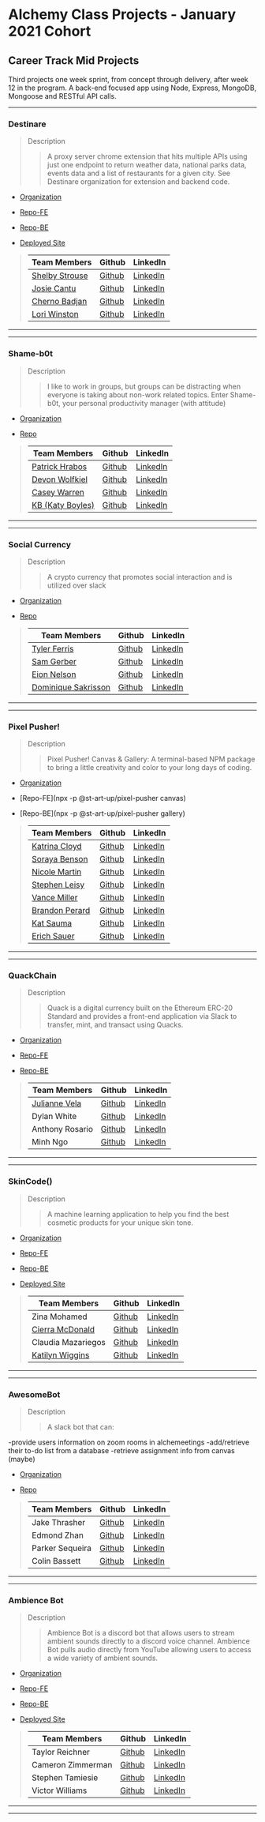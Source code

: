 # Alchemy Class Projects - January 2021 Cohort

## Career Track Mid Projects

Third projects one week sprint, from concept through delivery, after week 12 in the program.  A back-end focused app using Node, Express, MongoDB, Mongoose and RESTful API calls.
___

### Destinare 

> Description 
>> A proxy server chrome extension that hits multiple APIs using just one endpoint to return weather data, national parks data, events data and a list of restaurants for a given city. See Destinare organization for extension and backend code.



* [Organization](https://github.com/Destinare)

* [Repo-FE](https://github.com/Destinare/destinare-fe)

* [Repo-BE](https://github.com/Destinare/destinare-be)

* [Deployed Site](https://destinare-fe.herokuapp.com/)


>| Team Members  | Github  | LinkedIn  |
>|---|---|---|
>|  [Shelby Strouse]() | [Github]()   | [LinkedIn]()   |
>|  [Josie Cantu]() | [Github]()   | [LinkedIn]()   |
>|  [Cherno Badjan]() | [Github]()   | [LinkedIn]()   |
>|  [Lori Winston]() | [Github]()   | [LinkedIn]()   |

___
___
### Shame-b0t

> Description 
>> I like to work in groups, but groups can be distracting when everyone is taking about non-work related topics. Enter Shame-b0t, your personal productivity manager (with attitude)

* [Organization](https://github.com/Shame-B0t)

* [Repo](https://github.com/Shame-B0t/Shame-Bot)


>| Team Members  | Github  | LinkedIn  |
>|---|---|---|
>|  [Patrick Hrabos]() | [Github]()   | [LinkedIn]()   |
>|  [Devon Wolfkiel]() | [Github]()   | [LinkedIn]()   |
>|  [Casey Warren]() | [Github]()   | [LinkedIn]()   |
>|  [KB (Katy Boyles)]() | [Github]()   | [LinkedIn]()   |

___
___
### Social Currency

> Description 
>> A crypto currency that promotes social interaction and is utilized over slack

* [Organization](https://github.com/Alchem-E-Trade)

* [Repo](https://github.com/Alchem-E-Trade/social-currency)


>| Team Members  | Github  | LinkedIn  |
>|---|---|---|
>|  [Tyler Ferris]() | [Github]()   | [LinkedIn]()   |
>|  [Sam Gerber]() | [Github]()   | [LinkedIn]()   |
>|  [Eion Nelson]() | [Github]()   | [LinkedIn]()   |
>|  [Dominique Sakrisson]() | [Github]()   | [LinkedIn]()   |

___
___
### Pixel Pusher!

> Description 
>> Pixel Pusher! Canvas & Gallery: A terminal-based NPM package to bring a little creativity and color to your long days of coding.

* [Organization](https://github.com/st-ART-up)

* [Repo-FE](npx -p @st-art-up/pixel-pusher canvas)

* [Repo-BE](npx -p @st-art-up/pixel-pusher gallery)


>| Team Members  | Github  | LinkedIn  |
>|---|---|---|
>|  [Katrina Cloyd]() | [Github]()   | [LinkedIn]()   |
>|  [Soraya Benson]() | [Github]()   | [LinkedIn]()   |
>|  [Nicole Martin]() | [Github]()   | [LinkedIn]()   |
>|  [Stephen Leisy]() | [Github]()   | [LinkedIn]()   |
>|  [Vance Miller]() | [Github]()   | [LinkedIn]()   |
>|  [Brandon Perard]() | [Github]()   | [LinkedIn]()   |
>|  [Kat Sauma]() | [Github]()   | [LinkedIn]()   |
>|  [Erich Sauer]() | [Github]()   | [LinkedIn]()   |

___
___
### QuackChain

> Description 
>> Quack is a digital currency built on the Ethereum ERC-20 Standard and provides a front-end application via Slack to transfer, mint, and transact using Quacks.

* [Organization](https://github.com/Alchemy-Crypto)

* [Repo-FE](https://github.com/Alchemy-Crypto/Quack-Slack-App)

* [Repo-BE](https://github.com/Alchemy-Crypto/Quack-Node-Backend)


>| Team Members  | Github  | LinkedIn  |
>|---|---|---|
>|  [Julianne Vela](https://www.juliannevela.dev/) | [Github](https://github.com/julianne-vela)   | [LinkedIn](https://www.linkedin.com/in/juliannevela/)   |
>|  Dylan White | [Github](https://github.com/glass-waves)   | [LinkedIn](https://www.linkedin.com/in/dylan-j-white/)   |
>|  Anthony Rosario | [Github](https://github.com/Anthony-Rosario)   | [LinkedIn](https://www.linkedin.com/in/anthony-rosario/)   |
>|  Minh Ngo | [Github](https://github.com/LoriWinston)   | [LinkedIn](https://www.linkedin.com/in/minhnngo/)   |

___
___
### SkinCode()

> Description 
>> A machine learning application to help you find the best cosmetic products for your unique skin tone.

* [Organization](https://github.com/Foundation-App)

* [Repo-FE](https://github.com/Foundation-App/skincode-fe)

* [Repo-BE](https://github.com/Foundation-App/skincode-be)

* [Deployed Site](https://myskincode.netlify.app/)


>| Team Members  | Github  | LinkedIn  |
>|---|---|---|
>|  Zina Mohamed | [Github](https://github.com/zinamohamed)   | [LinkedIn](https://www.linkedin.com/in/zina-mohamed/)   |
>|  [Cierra McDonald](https://cierra-mcdonald.netlify.app/) | [Github](https://github.com/Cierra-McDonald)   | [LinkedIn](https://www.linkedin.com/in/cierra-mcdonald/)   |
>|  Claudia Mazariegos | [Github](https://github.com/cmazariegos44)   | [LinkedIn](https://www.linkedin.com/in/claudia-mazariegos/)   |
>|  [Katilyn Wiggins](http://www.katilynwiggins.com/) | [Github](https://github.com/katilyn-wiggins)   | [LinkedIn](https://www.linkedin.com/in/katilynwiggins)   |

___
___
### AwesomeBot

> Description 
>> A slack bot that can:

-provide users information on zoom rooms in alchemeetings
-add/retrieve their to-do list from a database
-retrieve assignment info from canvas (maybe)

* [Organization](https://github.com/team-acl-slackbot)

* [Repo](https://github.com/team-acl-slackbot/awesome-bot)


>| Team Members  | Github  | LinkedIn  |
>|---|---|---|
>|  Jake Thrasher | [Github](https://github.com/jakethrasher)   | [LinkedIn](https://www.linkedin.com/in/m-jake-thrasher/)   |
>|  Edmond Zhan | [Github](https://github.com/zhaned)   | [LinkedIn](https://www.linkedin.com/in/edmondzhan/)   |
>|  Parker Sequeira | [Github](https://github.com/phsequeira)   | [LinkedIn](https://www.linkedin.com/in/parker-sequeira-b0a96886/)   |
>|  Colin Bassett | [Github](https://github.com/ccbass)   | [LinkedIn](https://www.linkedin.com/in/colin-bassett-b87b2983/)   |

___
___
### Ambience Bot

> Description 
>> Ambience Bot is a discord bot that allows users to stream ambient sounds directly to a discord voice channel. Ambience Bot pulls audio directly from YouTube allowing users to access a wide variety of ambient sounds.

* [Organization](https://github.com/ambience-bot)

* [Repo-FE](https://github.com/ambience-bot/ambience-bot-app-fe)

* [Repo-BE](https://github.com/ambience-bot/ambience-bot-app)

* [Deployed Site](http://ambience-bot.netlify.app/)


>| Team Members  | Github  | LinkedIn  |
>|---|---|---|
>|  Taylor Reichner | [Github](https://github.com/taylorreichner)   | [LinkedIn](https://www.linkedin.com/in/taylor-reichner-stickel/)   |
>|  Cameron Zimmerman | [Github](https://github.com/CameronZimmerman)   | [LinkedIn](https://www.linkedin.com/in/cameron-zimmerman/)   |
>|  Stephen Tamiesie | [Github](https://github.com/stamiesie)   | [LinkedIn](https://www.linkedin.com/in/stephen-tamiesie/)   |
>|  Victor Williams | [Github](https://github.com/classalto)   | [LinkedIn](https://www.linkedin.com/in/victor-b-williams/)   |

___
___
